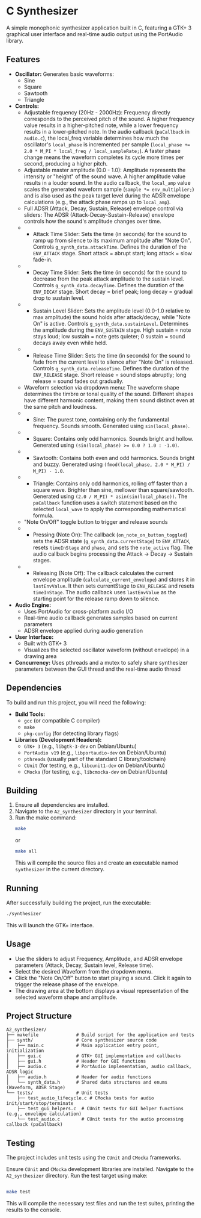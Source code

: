# C Synthesizer

A simple monophonic synthesizer application built in C, featuring a GTK+ 3 graphical user interface and real-time audio output using the PortAudio library.

## Features

* **Oscillator:** Generates basic waveforms:
    * Sine
    * Square
    * Sawtooth
    * Triangle
* **Controls:**
    * Adjustable frequency (20Hz - 2000Hz): Frequency directly corresponds to the perceived pitch of the sound. A higher frequency value results in a higher-pitched note, while a lower frequency results in a lower-pitched note. In the audio callback (`paCallback` in `audio.c`), the local_freq variable determines how much the oscillator's `local_phase` is incremented per sample (`local_phase += 2.0 * M_PI * local_freq / local_sampleRate;`). A faster phase change means the waveform completes its cycle more times per second, producing a higher pitch.
    * Adjustable master amplitude (0.0 - 1.0): Amplitude represents the intensity or "height" of the sound wave. A higher amplitude value results in a louder sound. In the audio callback, the `local_amp` value scales the generated waveform sample (`sample *= env_multiplier;`) and is also used as the peak target level during the ADSR envelope calculations (e.g., the attack phase ramps up to `local_amp`).
    * Full ADSR (Attack, Decay, Sustain, Release) envelope control via sliders: The ADSR (Attack-Decay-Sustain-Release) envelope controls how the sound's amplitude changes over time.
    * - Attack Time Slider: Sets the time (in seconds) for the sound to ramp up from silence to its maximum amplitude after "Note On". Controls `g_synth_data.attackTime`. Defines the duration of the `ENV_ATTACK` stage. Short attack = abrupt start; long attack = slow fade-in.
    * - Decay Time Slider: Sets the time (in seconds) for the sound to decrease from the peak attack amplitude to the sustain level. Controls `g_synth_data.decayTime`. Defines the duration of the `ENV_DECAY` stage. Short decay = brief peak; long decay = gradual drop to sustain level.
    * - Sustain Level Slider: Sets the amplitude level (0.0-1.0 relative to max amplitude) the sound holds after attack/decay, while "Note On" is active. Controls `g_synth_data.sustainLevel`. Determines the amplitude during the `ENV_SUSTAIN` stage. High sustain = note stays loud; low sustain = note gets quieter; 0 sustain = sound decays away even while held.
    * - Release Time Slider: Sets the time (in seconds) for the sound to fade from the current level to silence after "Note On" is released. Controls `g_synth_data.releaseTime`. Defines the duration of the `ENV_RELEASE` stage. Short release = sound stops abruptly; long release = sound fades out gradually.
    * Waveform selection via dropdown menu: The waveform shape determines the timbre or tonal quality of the sound. Different shapes have different harmonic content, making them sound distinct even at the same pitch and loudness.
    * - Sine: The purest tone, containing only the fundamental frequency. Sounds smooth. Generated using `sin(local_phase)`.
    * - Square: Contains only odd harmonics. Sounds bright and hollow. Generated using `(sin(local_phase) >= 0.0 ? 1.0 : -1.0)`.
    * - Sawtooth: Contains both even and odd harmonics. Sounds bright and buzzy. Generated using `(fmod(local_phase, 2.0 * M_PI) / M_PI) - 1.0`.
    * - Triangle: Contains only odd harmonics, rolling off faster than a square wave. Brighter than sine, mellower than square/sawtooth. Generated using `(2.0 / M_PI) * asin(sin(local_phase))`. The `paCallback` function uses a switch statement based on the selected `local_wave` to apply the corresponding mathematical formula.
    * "Note On/Off" toggle button to trigger and release sounds
    * - Pressing (Note On): The callback (`on_note_on_button_toggled`) sets the ADSR state (`g_synth_data.currentStage`) to `ENV_ATTACK`, resets `timeInStage` and `phase`, and sets the `note_active` flag. The audio callback begins processing the Attack -> Decay -> Sustain stages.
    * - Releasing (Note Off): The callback calculates the current envelope amplitude (`calculate_current_envelope`) and stores it in `lastEnvValue`. It then sets currentStage to `ENV_RELEASE` and resets `timeInStage`. The audio callback uses `lastEnvValue` as the starting point for the release ramp down to silence.
* **Audio Engine:**
    * Uses PortAudio for cross-platform audio I/O
    * Real-time audio callback generates samples based on current parameters
    * ADSR envelope applied during audio generation
* **User Interface:**
    * Built with GTK+ 3
    * Visualizes the selected oscillator waveform (without envelope) in a drawing area
* **Concurrency:** Uses pthreads and a mutex to safely share synthesizer parameters between the GUI thread and the real-time audio thread

## Dependencies

To build and run this project, you will need the following:

* **Build Tools:**
    * `gcc` (or compatible C compiler)
    * `make`
    * `pkg-config` (for detecting library flags)
* **Libraries (Development Headers):**
    * `GTK+ 3` (e.g., `libgtk-3-dev` on Debian/Ubuntu)
    * `PortAudio v19` (e.g., `libportaudio-dev` on Debian/Ubuntu)
    * `pthreads` (usually part of the standard C library/toolchain)
    * `CUnit` (for testing, e.g., `libcunit1-dev` on Debian/Ubuntu)
    * `CMocka` (for testing, e.g., `libcmocka-dev` on Debian/Ubuntu)

## Building

1.  Ensure all dependencies are installed.
2.  Navigate to the `A2_synthesizer` directory in your terminal.
3.  Run the make command:
    ```bash
    make
    ```
    or
    ```bash
    make all
    ```
    This will compile the source files and create an executable named `synthesizer` in the current directory.

## Running

After successfully building the project, run the executable:

```bash
./synthesizer
```
This will launch the GTK+ interface.

## Usage
* Use the sliders to adjust Frequency, Amplitude, and ADSR envelope parameters (Attack, Decay, Sustain level, Release time).
* Select the desired Waveform from the dropdown menu.
* Click the "Note On/Off" button to start playing a sound. Click it again to trigger the release phase of the envelope.
* The drawing area at the bottom displays a visual representation of the selected waveform shape and amplitude.

## Project Structure
```
A2_synthesizer/
├── makefile              # Build script for the application and tests
├── synth/                # Core synthesizer source code
│   ├── main.c            # Main application entry point, initialization
│   ├── gui.c             # GTK+ GUI implementation and callbacks
│   ├── gui.h             # Header for GUI functions
│   ├── audio.c           # PortAudio implementation, audio callback, ADSR logic
│   ├── audio.h           # Header for audio functions
│   └── synth_data.h      # Shared data structures and enums (Waveform, ADSR Stage)
└── tests/                # Unit tests
    ├── test_audio_lifecycle.c # CMocka tests for audio init/start/stop/terminate
    ├── test_gui_helpers.c  # CUnit tests for GUI helper functions (e.g., envelope calculation)
    └── test_audio.c        # CUnit tests for the audio processing callback (paCallback) 
```
## Testing
The project includes unit tests using the `CUnit` and `CMocka` frameworks.

Ensure `CUnit` and `CMocka` development libraries are installed.
Navigate to the `A2_synthesizer` directory.
Run the test target using make:
```Bash

make test
```
This will compile the necessary test files and run the test suites, printing the results to the console.
